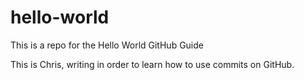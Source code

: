 # hello-world
This is a repo for the Hello World GitHub Guide

This is Chris, writing in order to learn how to use commits on GitHub.
